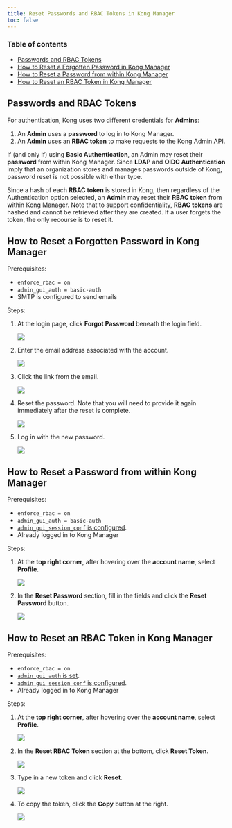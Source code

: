```yaml
---
title: Reset Passwords and RBAC Tokens in Kong Manager
toc: false
---
```


### Table of contents

* [Passwords and RBAC Tokens](#passwords-and-rbac-tokens)
* [How to Reset a Forgotten Password in Kong Manager](#how-to-reset-a-forgotten-password-in-kong-manager)
* [How to Reset a Password from within Kong Manager](#how-to-reset-a-password-from-within-kong-manager)
* [How to Reset an RBAC Token in Kong Manager](#how-to-reset-an-rbac-token-in-kong-manager)

## Passwords and RBAC Tokens

For authentication, Kong uses two different credentials for **Admins**:

1. An **Admin** uses a **password** to log in to Kong Manager.
2. An **Admin** uses an **RBAC token** to make requests to the Kong Admin API.

If (and only if) using **Basic Authentication**, an Admin may reset their **password** from within Kong Manager. Since **LDAP** and **OIDC Authentication** imply that an organization stores and manages passwords outside of Kong, password reset is not possible with either type.

Since a hash of each **RBAC token** is stored in Kong, then regardless of the Authentication option selected, an **Admin** may reset their **RBAC token** from within Kong Manager. Note that to support confidentiality, **RBAC tokens** are hashed and cannot be retrieved after they are created. If a user forgets the token, the only recourse is to reset it.

## How to Reset a Forgotten Password in Kong Manager

Prerequisites: 

* `enforce_rbac = on`
* `admin_gui_auth = basic-auth`
* SMTP is configured to send emails

Steps:

1. At the login page, click **Forgot Password** beneath the login field. 

    <img src="https://doc-assets.konghq.com/0.35/kong-manager/how-to-reset-passwords-and-rbac/click-forgot-password.png">

2. Enter the email address associated with the account.

    <img src="https://doc-assets.konghq.com/0.35/kong-manager/how-to-reset-passwords-and-rbac/enter-email-address.png">

3. Click the link from the email. 

    <img src="https://doc-assets.konghq.com/0.35/kong-manager/how-to-reset-passwords-and-rbac/click-email-link.png">

4. Reset the password. Note that you will need to provide it again immediately after the reset is complete. 

    <img src="https://doc-assets.konghq.com/0.35/kong-manager/how-to-reset-passwords-and-rbac/enter-new-password.png">

5. Log in with the new password.

    <img src="https://doc-assets.konghq.com/0.35/kong-manager/how-to-reset-passwords-and-rbac/reset-successful.png">

## How to Reset a Password from within Kong Manager

Prerequisites: 

* `enforce_rbac = on`
* `admin_gui_auth = basic-auth`
* [`admin_gui_session_conf` is configured](/enterprise/{{page.kong_version}}/kong-manager/authentication/sessions/). 
* Already logged in to Kong Manager

Steps:

1. At the **top right corner**, after hovering over the **account name**, select **Profile**. 

    <img src="https://doc-assets.konghq.com/0.35/kong-manager/how-to-reset-passwords-and-rbac/hover-select-profile.png">

2. In the **Reset Password** section, fill in the fields and click the **Reset Password** button.

    <img src="https://doc-assets.konghq.com/0.35/kong-manager/how-to-reset-passwords-and-rbac/reset-password.png">

## How to Reset an RBAC Token in Kong Manager

Prerequisites: 

* `enforce_rbac = on`
* [`admin_gui_auth` is set](/enterprise/{{page.kong_version}}/kong-manager/security/#authentication-with-plugins).
* [`admin_gui_session_conf` is configured](/enterprise/{{page.kong_version}}/kong-manager/authentication/sessions/).
* Already logged in to Kong Manager

Steps:

1. At the **top right corner**, after hovering over the **account name**, select **Profile**. 

    <img src="https://doc-assets.konghq.com/0.35/kong-manager/how-to-reset-passwords-and-rbac/hover-select-profile.png">

2. In the **Reset RBAC Token** section at the bottom, click **Reset Token**.

    <img src="https://doc-assets.konghq.com/0.35/kong-manager/how-to-reset-passwords-and-rbac/click-reset-token.png">
  
3. Type in a new token and click **Reset**. 

    <img src="https://doc-assets.konghq.com/0.35/kong-manager/how-to-reset-passwords-and-rbac/enter-new-token.png">
  
4. To copy the token, click the **Copy** button at the right.

    <img src="https://doc-assets.konghq.com/0.35/kong-manager/how-to-reset-passwords-and-rbac/successful-reset.png">
